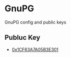 # GnuPG
GnuPG config and public keys

## Publuc Key
- [0x1CF63A7A05B3E301](D33193093A174C67A14718671CF63A7A05B3E301.pub.asc)
